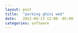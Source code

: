```yaml
---
layout: post
title:  "parking ghini web"
date:   2012-09-13 12:00 -05:00
categories: software
---
```


